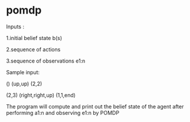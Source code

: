 # pomdp
Inputs :

  1.initial belief state b(s)
  
  2.sequence of actions 
  
  3.sequence of observations e1:n

Sample input:

() (up,up) (2,2)

(2,3) (right,right,up) (1,1,end)

The program will compute and print out the belief state of the agent after performing a1:n and observing e1:n by POMDP
